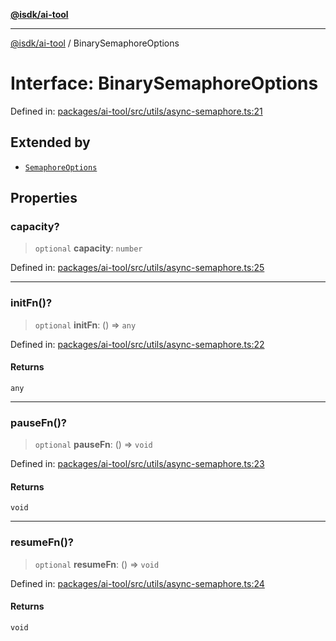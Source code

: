 [**@isdk/ai-tool**](../README.md)

***

[@isdk/ai-tool](../globals.md) / BinarySemaphoreOptions

# Interface: BinarySemaphoreOptions

Defined in: [packages/ai-tool/src/utils/async-semaphore.ts:21](https://github.com/isdk/ai-tool.js/blob/62dd65284e1c50d2e8546a14ae292154369bdb2c/src/utils/async-semaphore.ts#L21)

## Extended by

- [`SemaphoreOptions`](SemaphoreOptions.md)

## Properties

### capacity?

> `optional` **capacity**: `number`

Defined in: [packages/ai-tool/src/utils/async-semaphore.ts:25](https://github.com/isdk/ai-tool.js/blob/62dd65284e1c50d2e8546a14ae292154369bdb2c/src/utils/async-semaphore.ts#L25)

***

### initFn()?

> `optional` **initFn**: () => `any`

Defined in: [packages/ai-tool/src/utils/async-semaphore.ts:22](https://github.com/isdk/ai-tool.js/blob/62dd65284e1c50d2e8546a14ae292154369bdb2c/src/utils/async-semaphore.ts#L22)

#### Returns

`any`

***

### pauseFn()?

> `optional` **pauseFn**: () => `void`

Defined in: [packages/ai-tool/src/utils/async-semaphore.ts:23](https://github.com/isdk/ai-tool.js/blob/62dd65284e1c50d2e8546a14ae292154369bdb2c/src/utils/async-semaphore.ts#L23)

#### Returns

`void`

***

### resumeFn()?

> `optional` **resumeFn**: () => `void`

Defined in: [packages/ai-tool/src/utils/async-semaphore.ts:24](https://github.com/isdk/ai-tool.js/blob/62dd65284e1c50d2e8546a14ae292154369bdb2c/src/utils/async-semaphore.ts#L24)

#### Returns

`void`
